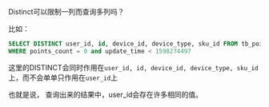 Distinct可以限制一列而查询多列吗？  


比如： 

```sql
SELECT DISTINCT user_id, id, device_id, device_type, sku_id FROM tb_points_equipment_detail
WHERE points_count = 0 and update_time < 1598274497
```

这里的DISTINCT会同时作用在`user_id, id, device_id, device_type, sku_id`上，而不会单单只作用在`user_id`上

也就是说， 查询出来的结果中，user_id会存在许多相同的值。

